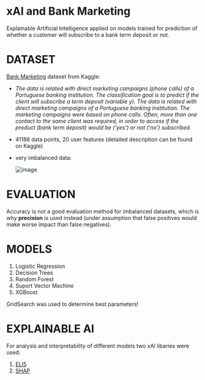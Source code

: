# xAI and Bank Marketing
Explainable Artificial Intelligence applied on models trained for prediction of whether a customer will subscribe to a bank term deposit or not.

# DATASET
[Bank Marketing](https://www.kaggle.com/henriqueyamahata/bank-marketing) dataset from Kaggle: 
  - _The data is related with direct marketing campaigns (phone calls) of a Portuguese banking institution. The classification goal is to predict if the client will subscribe a term deposit (variable y). The data is related with direct marketing campaigns of a Portuguese banking institution. The marketing campaigns were based on phone calls. Often, more than one contact to the same client was required, in order to access if the product (bank term deposit) would be ('yes') or not ('no') subscribed._
  - 41188 data points, 20 user features (detailed description can be found on Kaggle)
  - very imbalanced data: 
  
    ![image](https://user-images.githubusercontent.com/88715320/155523915-21954ce8-4040-4df6-881a-c2d75afc21ab.png)

# EVALUATION
Accuracy is not a good evaluation method for imbalanced datasets, which is why **precision** is used instead (under assumption that false positives would make worse impact than false negatives).

# MODELS
1. Logistic Regression
2. Decision Trees
3. Random Forest
4. Suport Vector Machine
5. XGBoost

GridSearch was used to determine best parameters!

# EXPLAINABLE AI
For analysis and interpretability of different models two xAI libaries were used:
1. [ELI5](https://eli5.readthedocs.io/en/latest/)
2. [SHAP](https://shap.readthedocs.io/en/latest/)



